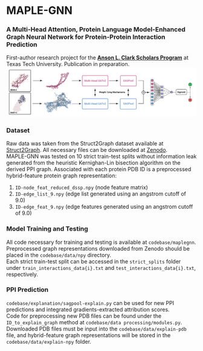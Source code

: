 # MAPLE-GNN
### A **M**ulti-Head **A**ttention, **P**rotein **L**anguage Model-**E**nhanced **G**raph **N**eural **N**etwork for Protein-Protein Interaction Prediction
First-author research project for the **[Anson L. Clark Scholars Program](https://www.depts.ttu.edu/honors/academicsandenrichment/affiliatedandhighschool/clarks/)** at Texas Tech University. Publication in preparation. \
![MAPLE-GNN Architecture](https://github.com/btang2/MAPLE-GNN/blob/main/images/gnn-model-diagram.png?raw=true)
### Dataset
Raw data was taken from the Struct2Graph dataset available at [Struct2Graph](https://github.com/baranwa2/Struct2Graph). All necessary files can be downloaded at [Zenodo](https://zenodo.org/records/13123920). \
MAPLE-GNN was tested on 10 strict train-test splits without information leak generated from the heuristic Kernighan-Lin bisection algorithm on the derived PPI graph. Associated with each protein PDB ID is a preprocessed hybrid-feature protein graph representation:
1. `ID-node_feat_reduced_dssp.npy` (node feature matrix)
2. `ID-edge_list_9.npy` (edge list generated using an angstrom cutoff of 9.0) 
3. `ID-edge_feat_9.npy` (edge features generated using an angstrom cutoff of 9.0)
### Model Training and Testing
All code necessary for training and testing is available at `codebase/maplegnn`. \
Preprocessed graph representations downloaded from Zenodo should be placed in the `codebase/data/npy` directory. \
Each strict train-test split can be accessed in the `strict_splits` folder under `train_interactions_data{i}.txt` and `test_interactions_data{i}.txt`, respectively.
### PPI Prediction
`codebase/explanation/sagpool-explain.py` can be used for new PPI predictions and integrated gradients-extracted attribution scores. \
Code for preprocessing new PDB files can be found under the `ID_to_explain_graph` method at `codebase/data processing/modules.py`. \
Downloaded PDB files must be input into the `codebase/data/explain-pdb` file, and hybrid-feature graph representations will be stored in the `codebase/data/explain-npy` folder.

